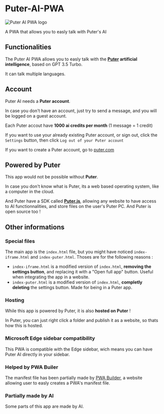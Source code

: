 # Puter-AI-PWA

![Puter AI PWA logo](https://puter-ai.puter.site/icons/windows11/Square44x44Logo.targetsize-64.png)

A PWA that allows you to easly talk with Puter's AI

## Functionalities 
The Puter AI PWA allows you to easly talk with the **[Puter](https://github.com/HeyPuter/puter) artificial intelligence**, based on GPT 3.5 Turbo.

It can talk multiple languages.

## Account
Puter AI needs a **Puter account**.

In case you don't have an account, just try to send a message, and you will be logged on a guest account.

Each Puter accout have **1000 ai credits per month** (1 message = 1 credit)

If you want to use your already existing Puter account, or sign out, click the `Settings` button, then click `Log out of your Puter account`

If you want to create a Puter account, go to [puter.com](https://puter.com)

## Powered by Puter
This app would not be possible without **Puter**.

In case you don't know what is Puter, its a web based operating system, like a computer in the cloud.

And Puter have a SDK called **[Puter.js](https://docs.puter.com/)**, allowing any website to have access to AI functionnalities, and store files on the user's Puter PC. And Puter is open source too !

## Other informations
### Special files
The main app is the `index.html` file, but you might have noticed `index-iframe.html` and `index-puter.html`. Thoses are for the following reasons :
* `index-iframe.html` is a modified version of `index.html`, **removing the settings button**, and replacing it with a "Open full app" button. Useful when integrating the app in a website.
* `index-puter.html` is a modified version of `index.html`, **completly deleting** the settings button. Made for being in a Puter app.

### Hosting
While this app is powered by Puter, it is also **hosted on Puter** !

In Puter, you can just right click a folder and publish it as a website, so thats how this is hosted.

### Microsoft Edge sidebar compatibility
This PWA is compatible with the Edge sidebar, wich means you can have Puter AI directly in your sidebar.

### Helped by PWA Builer
The manifest file has been partially made by [PWA Builder](https://www.pwabuilder.com/), a website allowing user to easly creates a PWA's manifest file.

### Partially made by AI
Some parts of this app are made by AI.
